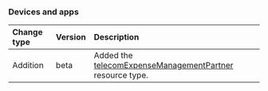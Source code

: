 ### Devices and apps

| **Change type** | **Version** | **Description** |
|:---|:---|:---|
|Addition|beta|Added the [telecomExpenseManagementPartner](https://docs.microsoft.com/en-us/graph/api/resources/intune-telecomExpenseManagementPartner?view=graph-rest-beta) resource type.|
